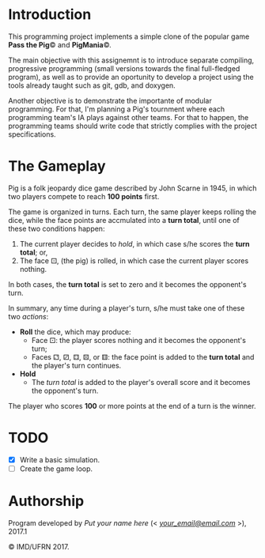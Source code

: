 # Introduction

This programming project implements a simple clone of the popular game **Pass the Pig**&copy; and **PigMania**&copy;.

The main objective with this assignemnt is to introduce separate compiling, progressive programming (small versions towards the final full-fledged program), as well as to provide an oportunity to develop a project using the tools already taught such as git, gdb, and doxygen.

Another objective is to demonstrate the importante of modular programming.
For that, I'm planning a Pig's tournment where each programming team's IA plays against other teams.
For that to happen, the programming teams should write code that strictly complies with the project specifications.


# The Gameplay

Pig is a folk jeopardy dice game described by John Scarne in 1945, in which two players compete to reach **100 points** first.

<!-- Each turn one of the players rolls the dice until one of these two conditions happen: -->
<!-- The game is organized in turns. Each turn, one of the players rolls the dice and (temporarily) accumulates the face points until one of these two conditions happen: -->

<!--The game is organized in turns. Each turn, one of the players rolls the dice and the face points are accumulated into a __turn total__. The same player continues to roll the dice until one of these two conditions happen:
Each turn, the same player keeps rolling the dice and the face points are accumulated into a __turn total__.-->
The game is organized in turns. Each turn, the same player keeps rolling the dice, while the face points are accmulated into a __turn total__, until one of these two conditions happen:

<!-- accumulated sum of the rolls for that turn; this is called **the turn total**. -->
1. The current player decides to _hold_, in which case s/he scores the **turn total**; or,
2. The face  &#9856;, (the pig) is rolled, in which case the current player scores nothing.

In both cases, the **turn total** is set to zero and it becomes the opponent's turn.
    
<!-- In short, any time during a player's turn, s/he is faced with two decisions or *actions*: -->
In summary, any time during a player's turn, s/he must take one of these two *actions*:

* **Roll** the dice, which may produce:
    - Face &#9856;: the player scores nothing and it becomes the opponent's turn;
    - Faces &#9857;, &#9858;, &#9859;, &#9860;, or &#9861;: the face point is added to the **turn total** and the player's turn continues.
* **Hold**
    - The _turn total_ is added to the player's overall score and it becomes the opponent's turn.

The player who scores **100** or more points at the end of a turn is the winner.

<!-- The game ends if, at the end of a turn, one of the player scores **100** or more points. -->

# TODO

- [X] Write a basic simulation.
- [ ] Create the game loop.

# Authorship

Program developed by _Put your name here_ (< *your_email@email.com* >), 2017.1

&copy; IMD/UFRN 2017.

